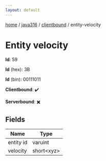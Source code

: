 ```yaml
---
layout: default
---
```


[home](/)  /  [java316](/protocol/java316)  /  [clientbound](/protocol/java316/clientbound)  /  entity-velocity

# Entity velocity

**Id**: 59

**Id** (hex): 3B

**Id** (bin): 00111011

**Clientbound**: ✔️

**Serverbound**: ✖️

## Fields

Name | Type
---|---
entity id | varuint
velocity | short&lt;xyz&gt;
